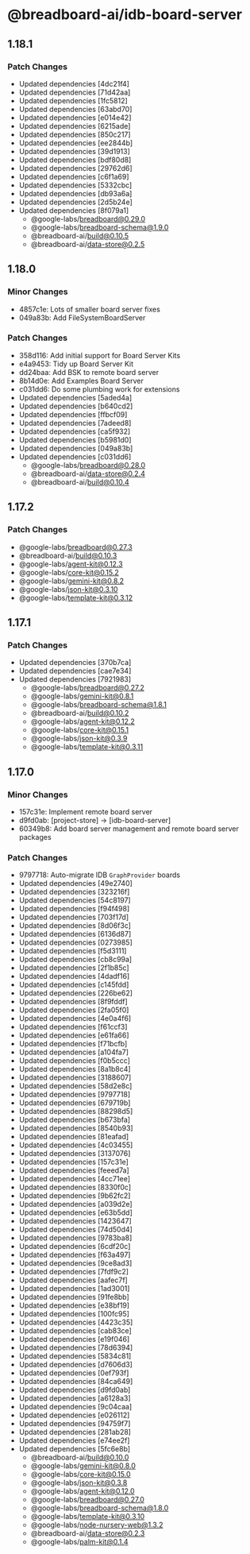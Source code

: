 # @breadboard-ai/idb-board-server

## 1.18.1

### Patch Changes

- Updated dependencies [4dc21f4]
- Updated dependencies [71d42aa]
- Updated dependencies [1fc5812]
- Updated dependencies [63abd70]
- Updated dependencies [e014e42]
- Updated dependencies [6215ade]
- Updated dependencies [850c217]
- Updated dependencies [ee2844b]
- Updated dependencies [39d1913]
- Updated dependencies [bdf80d8]
- Updated dependencies [29762d6]
- Updated dependencies [c6f1a69]
- Updated dependencies [5332cbc]
- Updated dependencies [db93a6a]
- Updated dependencies [2d5b24e]
- Updated dependencies [8f079a1]
  - @google-labs/breadboard@0.29.0
  - @google-labs/breadboard-schema@1.9.0
  - @breadboard-ai/build@0.10.5
  - @breadboard-ai/data-store@0.2.5

## 1.18.0

### Minor Changes

- 4857c1e: Lots of smaller board server fixes
- 049a83b: Add FileSystemBoardServer

### Patch Changes

- 358d116: Add initial support for Board Server Kits
- e4a9453: Tidy up Board Server Kit
- dd24baa: Add BSK to remote board server
- 8b14d0e: Add Examples Board Server
- c031dd6: Do some plumbing work for extensions
- Updated dependencies [5aded4a]
- Updated dependencies [b640cd2]
- Updated dependencies [ffbcf09]
- Updated dependencies [7adeed8]
- Updated dependencies [ca5f932]
- Updated dependencies [b5981d0]
- Updated dependencies [049a83b]
- Updated dependencies [c031dd6]
  - @google-labs/breadboard@0.28.0
  - @breadboard-ai/data-store@0.2.4
  - @breadboard-ai/build@0.10.4

## 1.17.2

### Patch Changes

- @google-labs/breadboard@0.27.3
- @breadboard-ai/build@0.10.3
- @google-labs/agent-kit@0.12.3
- @google-labs/core-kit@0.15.2
- @google-labs/gemini-kit@0.8.2
- @google-labs/json-kit@0.3.10
- @google-labs/template-kit@0.3.12

## 1.17.1

### Patch Changes

- Updated dependencies [370b7ca]
- Updated dependencies [cae7e34]
- Updated dependencies [7921983]
  - @google-labs/breadboard@0.27.2
  - @google-labs/gemini-kit@0.8.1
  - @google-labs/breadboard-schema@1.8.1
  - @breadboard-ai/build@0.10.2
  - @google-labs/agent-kit@0.12.2
  - @google-labs/core-kit@0.15.1
  - @google-labs/json-kit@0.3.9
  - @google-labs/template-kit@0.3.11

## 1.17.0

### Minor Changes

- 157c31e: Implement remote board server
- d9fd0ab: [project-store] -> [idb-board-server]
- 60349b8: Add board server management and remote board server packages

### Patch Changes

- 9797718: Auto-migrate IDB `GraphProvider` boards
- Updated dependencies [49e2740]
- Updated dependencies [323216f]
- Updated dependencies [54c8197]
- Updated dependencies [f94f498]
- Updated dependencies [703f17d]
- Updated dependencies [8d06f3c]
- Updated dependencies [6136d87]
- Updated dependencies [0273985]
- Updated dependencies [f5d3111]
- Updated dependencies [cb8c99a]
- Updated dependencies [2f1b85c]
- Updated dependencies [4dadf16]
- Updated dependencies [c145fdd]
- Updated dependencies [226be62]
- Updated dependencies [8f9fddf]
- Updated dependencies [2fa05f0]
- Updated dependencies [4e0a4f6]
- Updated dependencies [f61ccf3]
- Updated dependencies [e61fa66]
- Updated dependencies [f71bcfb]
- Updated dependencies [a104fa7]
- Updated dependencies [f0b5ccc]
- Updated dependencies [8a1b8c4]
- Updated dependencies [3188607]
- Updated dependencies [58d2e8c]
- Updated dependencies [9797718]
- Updated dependencies [679719b]
- Updated dependencies [88298d5]
- Updated dependencies [b673bfa]
- Updated dependencies [8540b93]
- Updated dependencies [81eafad]
- Updated dependencies [4c03455]
- Updated dependencies [3137076]
- Updated dependencies [157c31e]
- Updated dependencies [feeed7a]
- Updated dependencies [4cc71ee]
- Updated dependencies [8330f0c]
- Updated dependencies [9b62fc2]
- Updated dependencies [a039d2e]
- Updated dependencies [e63b5dd]
- Updated dependencies [1423647]
- Updated dependencies [74d50d4]
- Updated dependencies [9783ba8]
- Updated dependencies [6cdf20c]
- Updated dependencies [f63a497]
- Updated dependencies [9ce8ad3]
- Updated dependencies [7fdf9c2]
- Updated dependencies [aafec7f]
- Updated dependencies [1ad3001]
- Updated dependencies [91fe8bb]
- Updated dependencies [e38bf19]
- Updated dependencies [100fc95]
- Updated dependencies [4423c35]
- Updated dependencies [cab83ce]
- Updated dependencies [e19f046]
- Updated dependencies [78d6394]
- Updated dependencies [5834c81]
- Updated dependencies [d7606d3]
- Updated dependencies [0ef793f]
- Updated dependencies [84ca649]
- Updated dependencies [d9fd0ab]
- Updated dependencies [a6128a3]
- Updated dependencies [9c04caa]
- Updated dependencies [e026112]
- Updated dependencies [94759f7]
- Updated dependencies [281ab28]
- Updated dependencies [e74ee2f]
- Updated dependencies [5fc6e8b]
  - @breadboard-ai/build@0.10.0
  - @google-labs/gemini-kit@0.8.0
  - @google-labs/core-kit@0.15.0
  - @google-labs/json-kit@0.3.8
  - @google-labs/agent-kit@0.12.0
  - @google-labs/breadboard@0.27.0
  - @google-labs/breadboard-schema@1.8.0
  - @google-labs/template-kit@0.3.10
  - @google-labs/node-nursery-web@1.3.2
  - @breadboard-ai/data-store@0.2.3
  - @google-labs/palm-kit@0.1.4

